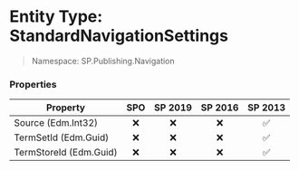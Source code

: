 # Entity Type: StandardNavigationSettings

> Namespace: SP.Publishing.Navigation

### Properties

Property | SPO | SP 2019 | SP 2016 | SP 2013
----------|:---:|:-------:|:-------:|:-------:
Source (Edm.Int32) | ❌ | ❌ | ❌ | ✅
TermSetId (Edm.Guid) | ❌ | ❌ | ❌ | ✅
TermStoreId (Edm.Guid) | ❌ | ❌ | ❌ | ✅